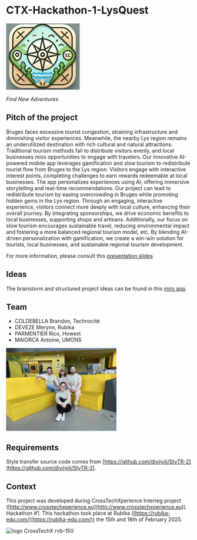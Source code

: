 # CTX-Hackathon-1-LysQuest
<img src="images/logo.png" alt="logo" width="200"/>

_Find New Adventures_

## Pitch of the project

Bruges faces excessive tourist congestion, straining infrastructure and diminishing visitor experiences. Meanwhile, the nearby Lys region remains an underutilized destination with rich cultural and natural attractions. Traditional tourism methods fail to distribute visitors evenly, and local businesses miss opportunities to engage with travelers. Our innovative AI-powered mobile app leverages gamification and slow tourism to redistribute tourist flow from Bruges to the Lys region. Visitors engage with interactive interest points, completing challenges to earn rewards redeemable at local businesses. The app personalizes experiences using AI, offering immersive storytelling and real-time recommendations. Our project can lead to redistribute tourism by easing overcrowding in Bruges while promoting hidden gems in the Lys region. Through an engaging, interactive experience, visitors connect more deeply with local culture, enhancing their overall journey. By integrating sponsorships, we drive economic benefits to local businesses, supporting shops and artisans. Additionally, our focus on slow tourism encourages sustainable travel, reducing environmental impact and fostering a more balanced regional tourism model, etc. By blending AI-driven personalization with gamification, we create a win-win solution for tourists, local businesses, and sustainable regional tourism development.

For more information, please consult this [presentation slides](Lysquest.pdf)

## Ideas

The brainstorm and structured project ideas can be found in this [miro app](https://miro.com/welcomeonboard/ZzhGMkNFZlNpTDg5L05yQmtxanVtQUNqMVozeU1SZDhFa0x0ZGVTRys5QXJFSXdwdnhsYjlvak1tSGo1TjNiaGpmZFhuV2pJVWRCU0dod0ltbS9vd2tYUW1kWlpsL1RrMlZ4WmZZRVlYdGd1ekZGaDdPWGlyd1NQL3pkS0o5eVFBd044SHFHaVlWYWk0d3NxeHNmeG9BPT0hdjE=?share_link_id=681668785739).

## Team

- COLDEBELLA Brandon, Technocité
- DEVEZE Merynn, Rubika
- PARMENTIER Rico, Howest
- MAIORCA Antoine, UMONS

<img src="images/team.jpg" alt="team" width="300"/>


## Requirements

Style transfer source code comes from [https://github.com/diyiiyiii/StyTR-2](https://github.com/diyiiyiii/StyTR-2).

## Context

This project was developed during CrossTechXperience Interreg project ([http://www.crosstechxperience.eu](http://www.crosstechxperience.eu)) Hackathon #1.
This hackathon took place at Rubika ([https://rubika-edu.com/](https://rubika-edu.com/)) the 15th and 16th of February 2025.


![logo CrossTechX rvb-150](https://github.com/user-attachments/assets/b2c622b3-c234-462a-a646-c7f3380c91bd)

